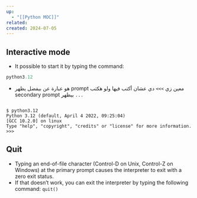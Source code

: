 ```yaml
---
up:
  - "[[Python MOC]]"
related: 
created: 2024-07-05
---
```


## Interactive mode
- It possible to start it by typing the command:

```python
python3.12
```

- هو عبارة عن بيفضل يظهر prompt معين زي `>>>` دي عشان أكتب فيها ولو هكتب secondary prompt بيظهر `...`

```shell

$ python3.12 
Python 3.12 (default, April 4 2022, 09:25:04) 
[GCC 10.2.0] on linux 
Type "help", "copyright", "credits" or "license" for more information. 
>>>
```

## Quit
- Typing an end-of-file character (Control-D on Unix, Control-Z on Windows) at the primary prompt causes the interpreter to exit with a zero exit status.
- If that doesn’t work, you can exit the interpreter by typing the following command: `quit()`